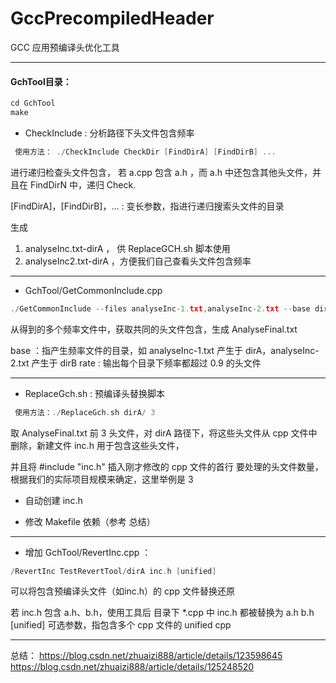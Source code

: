 # GccPrecompiledHeader
GCC 应用预编译头优化工具

---

#### GchTool目录：
```cpp
cd GchTool 
make 
```

- CheckInclude : 分析路径下头文件包含频率

```cpp
 使用方法： ./CheckInclude CheckDir [FindDirA] [FindDirB] ...
```
 
 进行递归检查头文件包含， 若 a.cpp 包含 a.h ，而 a.h 中还包含其他头文件，并且在 FindDirN 中，递归 Check.
 
 [FindDirA]，[FindDirB]，... :  变长参数，指进行递归搜索头文件的目录
 
 生成 
 1. analyseInc.txt-dirA ， 供 ReplaceGCH.sh 脚本使用
 2. analyseInc2.txt-dirA ，方便我们自己查看头文件包含频率  

---
- GchTool/GetCommonInclude.cpp

```cpp
./GetCommonInclude --files analyseInc-1.txt,analyseInc-2.txt --base dirA,dirB 逗号分割参数 --rate 0.9
```
从得到的多个频率文件中，获取共同的头文件包含，生成 AnalyseFinal.txt 

  base ：指产生频率文件的目录，如 analyseInc-1.txt 产生于 dirA，analyseInc-2.txt 产生于 dirB 
  rate :  输出每个目录下频率都超过 0.9 的头文件 
  
--- 
 
- ReplaceGch.sh :  预编译头替换脚本

```cpp
 使用方法：./ReplaceGch.sh dirA/ 3
```
      
  取 AnalyseFinal.txt  前 3 头文件，对 dirA 路径下，将这些头文件从 cpp 文件中删除，新建文件 inc.h 用于包含这些头文件， 
  
  并且将 #include "inc.h" 插入刚才修改的 cpp 文件的首行 要处理的头文件数量，根据我们的实际项目规模来确定，这里举例是 3 

- 自动创建 inc.h 

- 修改 Makefile 依赖（参考 总结）

---

- 增加 GchTool/RevertInc.cpp ：

```cpp
/RevertInc TestRevertTool/dirA inc.h [unified]
```

  可以将包含预编译头文件（如inc.h）的 cpp 文件替换还原 
  
  若 inc.h 包含 a.h、b.h，使用工具后 目录下 *.cpp 中 inc.h 都被替换为 a.h  b.h [unified] 可选参数，指包含多个 cpp 文件的 unified cpp 


--- 

总结：
https://blog.csdn.net/zhuaizi888/article/details/123598645
https://blog.csdn.net/zhuaizi888/article/details/125248520


